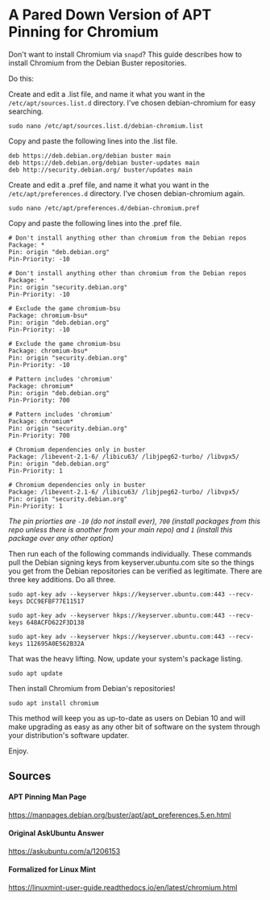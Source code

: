 # A Pared Down Version of APT Pinning for Chromium

Don't want to install Chromium via `snapd`? This guide describes how to install Chromium from the Debian Buster repositories.

Do this:

Create and edit a .list file, and name it what you want in the `/etc/apt/sources.list.d` directory. I've chosen debian-chromium for easy searching.

```
sudo nano /etc/apt/sources.list.d/debian-chromium.list
```

Copy and paste the following lines into the .list file.

```
deb https://deb.debian.org/debian buster main
deb https://deb.debian.org/debian buster-updates main
deb http://security.debian.org/ buster/updates main
```

Create and edit a .pref file, and name it what you want in the `/etc/apt/preferences.d` directory. I've chosen debian-chromium again.

```
sudo nano /etc/apt/preferences.d/debian-chromium.pref
```

Copy and paste the following lines into the .pref file.

```
# Don't install anything other than chromium from the Debian repos
Package: *
Pin: origin "deb.debian.org"
Pin-Priority: -10

# Don't install anything other than chromium from the Debian repos
Package: *
Pin: origin "security.debian.org"
Pin-Priority: -10

# Exclude the game chromium-bsu
Package: chromium-bsu*
Pin: origin "deb.debian.org"
Pin-Priority: -10

# Exclude the game chromium-bsu
Package: chromium-bsu*
Pin: origin "security.debian.org"
Pin-Priority: -10

# Pattern includes 'chromium'
Package: chromium*
Pin: origin "deb.debian.org"
Pin-Priority: 700

# Pattern includes 'chromium'
Package: chromium*
Pin: origin "security.debian.org"
Pin-Priority: 700

# Chromium dependencies only in buster
Package: /libevent-2.1-6/ /libicu63/ /libjpeg62-turbo/ /libvpx5/
Pin: origin "deb.debian.org"
Pin-Priority: 1

# Chromium dependencies only in buster
Package: /libevent-2.1-6/ /libicu63/ /libjpeg62-turbo/ /libvpx5/
Pin: origin "security.debian.org"
Pin-Priority: 1
```

_The pin priorties are `-10` (do not install ever), `700` (install packages from this repo unless there is another from your main repo) and `1` (install this package over any other option)_

Then run each of the following commands individually. These commands pull the Debian signing keys from keyserver.ubuntu.com site so the things you get from the Debian repositories can be verified as legitimate. There are three key additions. Do all three.

```
sudo apt-key adv --keyserver hkps://keyserver.ubuntu.com:443 --recv-keys DCC9EFBF77E11517
```
```
sudo apt-key adv --keyserver hkps://keyserver.ubuntu.com:443 --recv-keys 648ACFD622F3D138
```
```
sudo apt-key adv --keyserver hkps://keyserver.ubuntu.com:443 --recv-keys 112695A0E562B32A
```

That was the heavy lifting. Now, update your system's package listing.

```
sudo apt update
```

Then install Chromium from Debian's repositories!

```
sudo apt install chromium
```

This method will keep you as up-to-date as users on Debian 10 and will make upgrading as easy as any other bit of software on the system through your distribution's software updater.

Enjoy.

## Sources

#### APT Pinning Man Page
https://manpages.debian.org/buster/apt/apt_preferences.5.en.html

#### Original AskUbuntu Answer
https://askubuntu.com/a/1206153

#### Formalized for Linux Mint
https://linuxmint-user-guide.readthedocs.io/en/latest/chromium.html
